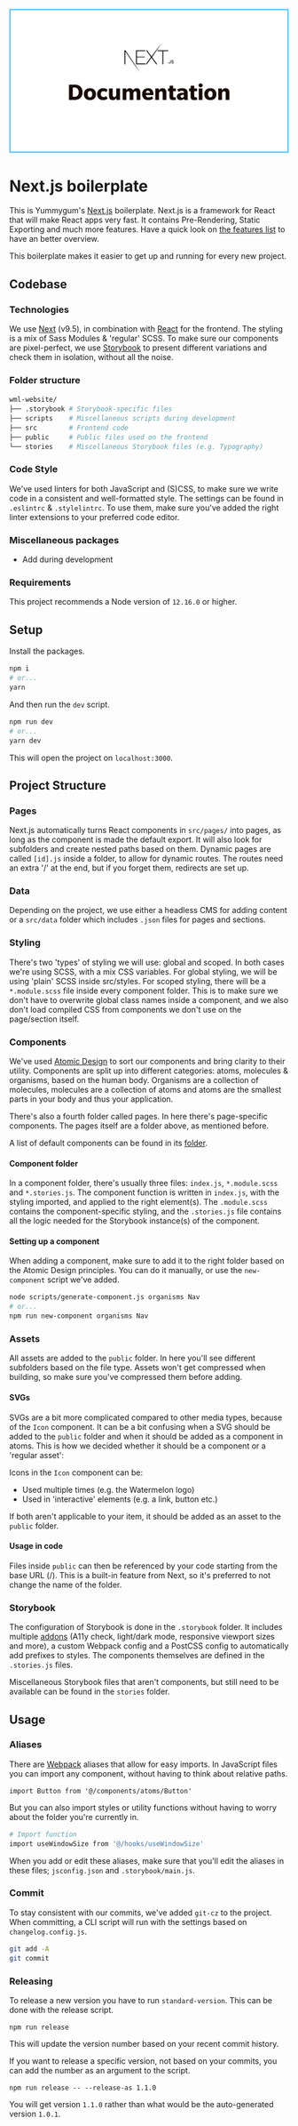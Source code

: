 ![Meta image](./public/img/misc/cover.jpg)

# Next.js boilerplate

This is Yummygum's [Next.js](https://www.nextjs.org) boilerplate. Next.js is a framework for React that will make React apps very fast. It contains Pre-Rendering, Static Exporting and much more features. Have a quick look on [the features list](https://nextjs.org/#features) to have an better overview.

This boilerplate makes it easier to get up and running for every new project.

## Codebase

### Technologies
We use [Next](https://www.nextjs.org/) (v9.5), in combination with [React](https://reactjs.org/) for the frontend. The styling is a mix of Sass Modules & 'regular' SCSS. To make sure our components are pixel-perfect, we use [Storybook](https://storybook.js.org/) to present different variations and check them in isolation, without all the noise.

### Folder structure

```sh
wml-website/
├── .storybook # Storybook-specific files
├── scripts    # Miscellaneous scripts during development
├── src        # Frontend code
├── public     # Public files used on the frontend
└── stories    # Miscellaneous Storybook files (e.g. Typography)
```

### Code Style
We've used linters for both JavaScript and (S)CSS, to make sure we write code in a consistent and well-formatted style. The settings can be found in `.eslintrc` & `.stylelintrc`. To use them, make sure you've added the right linter extensions to your preferred code editor.

### Miscellaneous packages
- Add during development

### Requirements
This project recommends a Node version of `12.16.0` or higher.

## Setup
Install the packages.
```sh
npm i
# or...
yarn
```

And then run the `dev` script.

```sh
npm run dev
# or...
yarn dev
```

This will open the project on `localhost:3000`.

## Project Structure

### Pages
Next.js automatically turns React components in `src/pages/` into pages, as long as the component is made the default export. It will also look for subfolders and create nested paths based on them. Dynamic pages are called `[id].js` inside a folder, to allow for dynamic routes. The routes need an extra '/' at the end, but if you forget them, redirects are set up.

### Data
Depending on the project, we use either a headless CMS for adding content or a `src/data` folder which includes `.json` files for pages and sections.

### Styling
There's two 'types' of styling we will use: global and scoped. In both cases we're using SCSS, with a mix CSS variables. For global styling, we will be using 'plain' SCSS inside  src/styles. For scoped styling, there will be a `*.module.scss` file inside every component folder. This is to make sure we don't have to overwrite global class names inside a component, and we also don't load compiled CSS from components we don't use on the page/section itself.

### Components
We've used [Atomic Design](https://bradfrost.com/blog/post/atomic-web-design/) to sort our components and bring clarity to their utility. Components are split up into different categories: atoms, molecules & organisms, based on the human body. Organisms are a collection of molecules, molecules are a collection of atoms and atoms are the smallest parts in your body and thus your application.

There's also a fourth folder called pages. In here there's page-specific components. The pages itself are a folder above, as mentioned before.

A list of default components can be found in its [folder](./src/components/README.md).

#### Component folder
In a component folder, there's usually three files: `index.js`, `*.module.scss` and `*.stories.js`. The component function is written in `index.js`, with the styling imported, and applied to the right element(s). The `.module.scss` contains the component-specific styling, and the `.stories.js` file contains all the logic needed for the Storybook instance(s) of the component.

#### Setting up a component
When adding a component, make sure to add it to the right folder based on the Atomic Design principles. You can do it manually, or use the `new-component` script we've added.

```sh
node scripts/generate-component.js organisms Nav
# or...
npm run new-component organisms Nav
```

### Assets
All assets are added to the `public` folder. In here you'll see different subfolders based on the file type. Assets won't get compressed when building, so make sure you've compressed them before adding.

#### SVGs
SVGs are a bit more complicated compared to other media types, because of the `Icon` component. It can be a bit confusing when a SVG should be added to the `public` folder and when it should be added as a component in atoms. This is how we decided whether it should be a component or a 'regular asset':

Icons in the `Icon` component can be:
- Used multiple times (e.g. the Watermelon logo)
- Used in 'interactive' elements (e.g. a link, button etc.)

If both aren't applicable to your item, it should be added as an asset to the `public` folder.

#### Usage in code
Files inside `public` can then be referenced by your code starting from the base URL (/). This is a built-in feature from Next, so it's preferred to not change the name of the folder.

### Storybook
The configuration of Storybook is done in the `.storybook` folder. It includes multiple [addons](https://storybook.js.org/addons/) (A11y check, light/dark mode, responsive viewport sizes and more), a custom Webpack config and a PostCSS config to automatically add prefixes to styles. The components themselves are defined in the `.stories.js` files.

Miscellaneous Storybook files that aren't components, but still need to be available can be found in the `stories` folder.

## Usage

### Aliases
There are [Webpack](https://webpack.js.org/) aliases that allow for easy imports. In JavaScript files you can import any component, without having to think about relative paths.
```
import Button from '@/components/atoms/Button'
```

But you can also import styles or utility functions without having to worry about the folder you're currently in.

```sh
# Import function
import useWindowSize from '@/hooks/useWindowSize'
```

When you add or edit these aliases, make sure that you'll edit the aliases in these files; `jsconfig.json` and `.storybook/main.js`.

### Commit
To stay consistent with our commits, we've added `git-cz` to the project. When committing, a CLI script will run with the settings based on `changelog.config.js`.
```sh
git add -A
git commit
```

### Releasing
To release a new version you have to run `standard-version`. This can be done with the release script.
```
npm run release
```
This will update the version number based on your recent commit history.

If you want to release a specific version, not based on your commits, you can add the number as an argument to the script.
```
npm run release -- --release-as 1.1.0
```

You will get version `1.1.0` rather than what would be the auto-generated version `1.0.1`.
